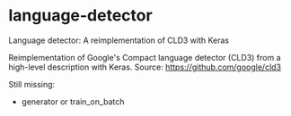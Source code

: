# language-detector
Language detector: A reimplementation of CLD3 with Keras

Reimplementation of Google's Compact language detector (CLD3) from a high-level description with Keras. Source: https://github.com/google/cld3

Still missing:
* generator or train_on_batch
